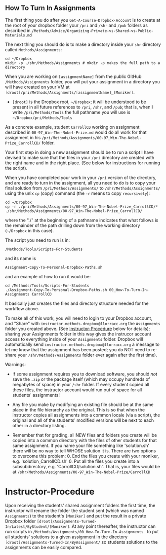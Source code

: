 
How To Turn In Assignments
--------------------------

The first thing you do after you `Get-A-Course-Dropbox-Account` is to create at the root of your dropbox folder your `/pri` and `/shr` and `/pub` folders as described in `/Methods/Advice/Organizing-Private-vs-Shared-vs-Public-Materials.md`

The next thing you should do is to make a directory inside your `shr` directory called `Methods/Assignments`:

	cd ~/Dropbox
	mkdir -p ./shr/Methods/Assignments # mkdir -p makes the full path to a directory

When you are working on `[assignmentName]` from the public GitHub `/Methods/Assignments` folder, you will put your assignment in a directory you will have created on your VM at `[droot]/pri/Methods/Assignments/[assignmentName]_[Moniker]`.  
   * `[droot]` is the Dropbox root, `~/Dropbox`; it will be understood to be present in all future references to `/pri`, `/shr`, and `/pub`; that is, when I write `/pri/Methods/Tools` the full pathname you will use is `~/Dropbox/pri/Methods/Tools`

As a concrete example, student `CarrollCD` working on assignment described in `00-97_Win-The-Nobel-Prize.md` would do all work for that assignment in his `/pri/Methods/Assignments/00-97_Win-The-Nobel-Prize_CarrollCD/` folder. 

Your first step in doing a new assignment should be to run a script I have devised to make sure that the files in your `/pri` directory are created with the right name and in the right place.  (See below for instructions for running the script).

When you have completed your work in your `/pri` version of the directory, and are ready to turn in the assignment, all you need to do is to copy your final solution from `/pri/Methods/Assignments/` to `/shr/Methods/Assignments/` using the unix `cp` (copy) command (the `-r` means to copy `recursively`):

    cd ~/Dropbox
    cp -r ./pri/Methods/Assignments/00-97_Win-The-Nobel-Prize_CarrollCD/* ./shr/Methods/Assignments/00-97_Win-The-Nobel-Prize_CarrollCD/

where the "./" at the beginning of a pathname indicates that what follows is the remainder of the path drilling down from the working directory (`~/Dropbox` in this case).

The script you need to run is in:

    /Methods/Tools/Scripts-For-Students
	
and its name is 

	Assignment-Copy-To-Personal-Dropbox-Paths.sh
	
and an example of how to run it would be:

	cd /Methods/Tools/Scripts-For-Students
	./Assignment-Copy-To-Personal-Dropbox-Paths.sh 00_How-To-Turn-In-Assignments CarrollCD
	
It basically just creates the files and directory structure needed for the workflow above.	
	
To make all of this work, you will need to login to your Dropbox account, and "Share" with `instructor.methods.dropbox@llorracc.org` the `Assignments` folder you created above.  (See [Instructor-Procedure](#Instructor-Procedure)  below for details); sharing your Assignments folder in this way gives the instrucor account access to  everything inside of your `Assignments` folder.  Dropbox will automatically send `instructor.methods.dropbox@llorracc.org` a message to let me know that the assignment has been posted; you do NOT need to re-share your `/shr/Methods/Assignments` folder ever again after the first time).

Warnings:

* If some assignment requires you to download software, you should _not_ save the `.zip` or the package itself (which may occupy hundreds of megabytes of space) in your `/shr` folder. If every student copied all these files, the instructor account would run out of space for all students' assignments!

* Any file you make by modifying an existing file should be at the same place in the file hierarchy as the original. This is so that when the instructor copies all assignments into a common locale (via a script), the original and all of the students' modified versions will be next to each other in a directory listing.

* Remember that for grading, all NEW files and folders you create will be copied into a common directory with the files of other students for that same assignment. If you name your file something like 'solution.sh' there will be no way to tell WHOSE solution it is. There are two options to overcome this problem:
	   0. End the files you create with your moniker, e.g. 'solution_CarrollCD.sh'
	   0. Put all the files you create into a subsubdirectory, e.g. 'CarrollCD/solution.sh'. That is, your files would be at `/shr/Methods/Assignments/00-97_Win-The-Nobel-Prize/CarrollCD`

# Instructor-Procedure
Upon receiving the students' shared assignment folders the first time, the instructor will rename the folder the student sent (which was named `Assignments`) to the student's `[Moniker]` and put the result in a private Dropbox folder `[droot]/Assignments-Turned-In/Latest/ByStudent/[Moniker]`.  At any point thereafter, the instructor can run scripts in `/Methods/Assignments/00_How-To-Turn-In-Assignments_` to put all students' solutions to a given assignment in the directory `[droot]/Assignments-Turned-In/ByAssignment/` so students solutions to the assignments can be easily compared.
